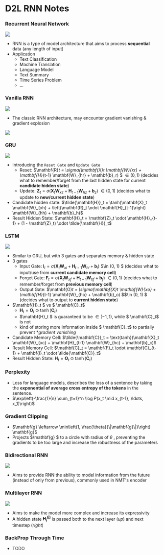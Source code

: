 # D2L RNN Notes

### Recurrent Neural Network

![](https://zh-v2.d2l.ai/_images/rnn.svg)

- RNN is a type of model architecture that aims to process **sequential** data (any length of input)
- Application
  - Text Classification
  - Machine Translation
  - Language Model
  - Text Summary
  - Time Series Problem
  - ...

### Vanilla RNN

![](C:\Users\Jason\Desktop\Vanilla_RNN.png)

- The classic RNN architecture, may encounter gradient vanishing & gradient explosion

![](C:\Users\Jason\Desktop\RNN_Language_model.png)

### GRU

![](https://zh-v2.d2l.ai/_images/gru-3.svg)

- Introducing the `Reset Gate` and `Update Gate`
  - Reset: $\mathbf{R}_t = \sigma(\mathbf{X}_t \mathbf{W}_{xr} + \mathbf{H}_{t-1} \mathbf{W}_{hr} + \mathbf{b}_r) $ $\in (0, 1)$ (decides what to remember/forget from the last hidden state for current **candidate hidden state**)
  - Update: $\mathbf{Z}_t = \sigma(\mathbf{X}_t \mathbf{W}_{xz} + \mathbf{H}_{t-1} \mathbf{W}_{hz} + \mathbf{b}_z)$ $\in (0, 1)$ (decides what to update to **new/current hidden state**)
- Candidate hidden state: $\tilde{\mathbf{H}}_t = \tanh(\mathbf{X}_t \mathbf{W}_{xh} + \left(\mathbf{R}_t \odot \mathbf{H}_{t-1}\right) \mathbf{W}_{hh} + \mathbf{b}_h)$
- Result Hidden State: $\mathbf{H}_t = \mathbf{Z}_t \odot \mathbf{H}_{t-1}  + (1 - \mathbf{Z}_t) \odot \tilde{\mathbf{H}}_t$

### LSTM

![](https://zh-v2.d2l.ai/_images/lstm-3.svg)

- Similar to GRU, but with 3 gates and separates memory & hidden state
- 3 gates
  - Input Gate: $\mathbf{I}_t = \sigma(\mathbf{X}_t \mathbf{W}_{xi} + \mathbf{H}_{t-1} \mathbf{W}_{hi} + \mathbf{b}_i)$  $\in (0, 1) $ (decides what to input/use from **current candidate memory cell**)
  - Forget Gate: $\mathbf{F}_t = \sigma(\mathbf{X}_t \mathbf{W}_{xf} + \mathbf{H}_{t-1} \mathbf{W}_{hf} + \mathbf{b}_f)$ $\in (0, 1)$ (decides what to remember/forget from **previous memory cell**)
  - Output Gate:  $\mathbf{O}_t = \sigma(\mathbf{X}_t \mathbf{W}_{xo} + \mathbf{H}_{t-1} \mathbf{W}_{ho} + \mathbf{b}_o) $$\in (0, 1) $ (decides what to output to **current hidden state**)
- $\mathbf{H}_t $ vs $ \mathbf{C}_t$  
  - $\mathbf{H}_t = \mathbf{O}_t \odot \tanh(\mathbf{C}_t)$
  - $\mathbf{H}_t $ is guaranteed to be $\in (-1, 1)$, while $ \mathbf{C}_t$ is not
  - kind of storing more information inside $ \mathbf{C}_t$ to partially prevent **gradient vanishing*
- Candidate Memory Cell: $\tilde{\mathbf{C}}_t = \text{tanh}(\mathbf{X}_t \mathbf{W}_{xc} + \mathbf{H}_{t-1} \mathbf{W}_{hc} + \mathbf{b}_c)$
- Result Memory Cell: $\mathbf{C}_t = \mathbf{F}_t \odot \mathbf{C}_{t-1} + \mathbf{I}_t \odot \tilde{\mathbf{C}}_t$
- Result Hidden State: $\mathbf{H}_t = \mathbf{O}_t \odot \tanh(\mathbf{C}_t)$

### Perplexity

- Loss for language models, describes the loss of a sentence by taking the **exponential of average cross entropy of the tokens** in the sentence.
- $\exp\left(-\frac{1}{n} \sum_{t=1}^n \log P(x_t \mid x_{t-1}, \ldots, x_1)\right)$

### Gradient Clipping

- $\mathbf{g} \leftarrow \min\left(1, \frac{\theta}{\|\mathbf{g}\|}\right) \mathbf{g}$ 
- Projects $\mathbf{g} $ to a circle with radius of  $\theta$ , preventing the gradients to be too large and increase the robustness of the parameters

### Bidirectional RNN

![](https://zh-v2.d2l.ai/_images/birnn.svg)

- Aims to provide RNN the ability to model information from the future (instead of only from previous), commonly used in NMT's encoder

### Multilayer RNN

![](https://zh-v2.d2l.ai/_images/deep-rnn.svg)

- Aims to make the model more complex and increase its expressivity
- A hidden state $\mathbf{H_{i}^{(j)}}$ is passed both to the next layer (*up*) and next timestep (*right*)

### BackProp Through Time

- TODO